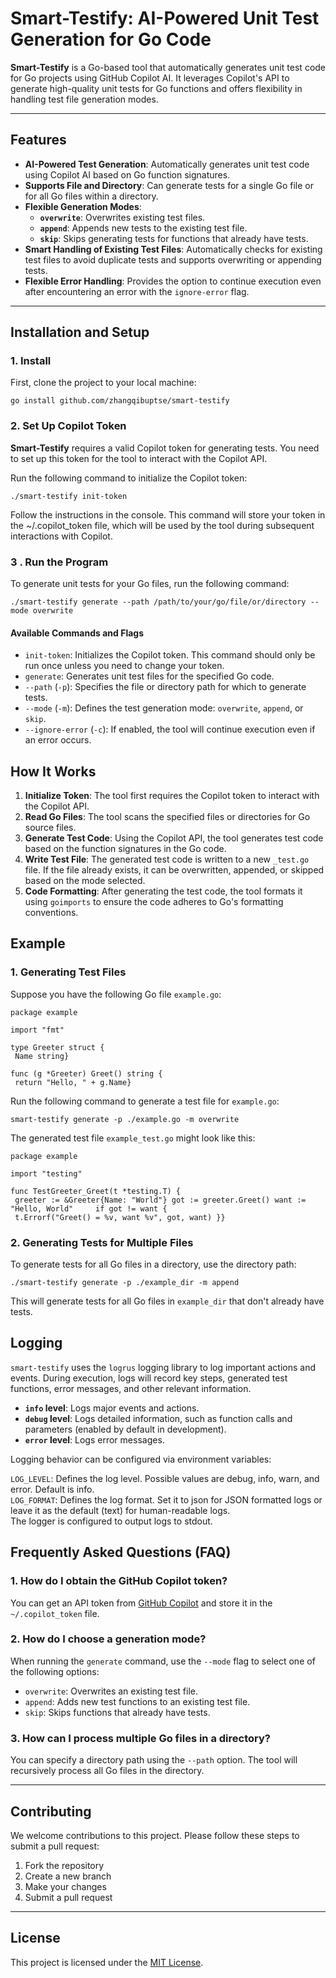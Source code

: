 

# Smart-Testify: AI-Powered Unit Test Generation for Go Code

**Smart-Testify** is a Go-based tool that automatically generates unit test code for Go projects using GitHub Copilot AI. It leverages Copilot's API to generate high-quality unit tests for Go functions and offers flexibility in handling test file generation modes.
    
---   
## Features

- **AI-Powered Test Generation**: Automatically generates unit test code using Copilot AI based on Go function signatures.
- **Supports File and Directory**: Can generate tests for a single Go file or for all Go files within a directory.
- **Flexible Generation Modes**:
  - **`overwrite`**: Overwrites existing test files.
  - **`append`**: Appends new tests to the existing test file.
  - **`skip`**: Skips generating tests for functions that already have tests.
- **Smart Handling of Existing Test Files**: Automatically checks for existing test files to avoid duplicate tests and supports overwriting or appending tests.
- **Flexible Error Handling**: Provides the option to continue execution even after encountering an error with the `ignore-error` flag.

---   
## Installation and Setup

### 1. Install

First, clone the project to your local machine:
```  
go install github.com/zhangqibuptse/smart-testify  
```  
### 2. Set Up Copilot Token

**Smart-Testify** requires a valid Copilot token for generating tests. You need to set up this token for the tool to interact with the Copilot API.

Run the following command to initialize the Copilot token:
```  
./smart-testify init-token  
```  
Follow the instructions in the console. This command will store your token in the ~/.copilot_token file, which will be used by the tool during subsequent interactions with Copilot.
### 3 . Run the Program
To generate unit tests for your Go files, run the following command:
```  
./smart-testify generate --path /path/to/your/go/file/or/directory --mode overwrite  
```  
#### Available Commands and Flags

-   `init-token`: Initializes the Copilot token. This command should only be run once unless you need to change your token.
-   `generate`: Generates unit test files for the specified Go code.
-   `--path` (`-p`): Specifies the file or directory path for which to generate tests.
-   `--mode` (`-m`): Defines the test generation mode:  `overwrite`,  `append`, or  `skip`.
-   `--ignore-error` (`-c`): If enabled, the tool will continue execution even if an error occurs.

## How It Works

1.  **Initialize Token**: The tool first requires the Copilot token to interact with the Copilot API.
2.  **Read Go Files**: The tool scans the specified files or directories for Go source files.
3.  **Generate Test Code**: Using the Copilot API, the tool generates test code based on the function signatures in the Go code.
4.  **Write Test File**: The generated test code is written to a new  `_test.go` file. If the file already exists, it can be overwritten, appended, or skipped based on the mode selected.
5.  **Code Formatting**: After generating the test code, the tool formats it using  `goimports` to ensure the code adheres to Go's formatting conventions.
## Example

### 1. Generating Test Files

Suppose you have the following Go file  `example.go`:
```  
package example  
  
import "fmt"  
  
type Greeter struct {  
 Name string}  
  
func (g *Greeter) Greet() string {  
 return "Hello, " + g.Name}  
```  
Run the following command to generate a test file for `example.go`:
```  
smart-testify generate -p ./example.go -m overwrite  
```  
The generated test file  `example_test.go` might look like this:
```  
package example  
  
import "testing"  
  
func TestGreeter_Greet(t *testing.T) {  
 greeter := &Greeter{Name: "World"} got := greeter.Greet() want := "Hello, World"     if got != want {  
 t.Errorf("Greet() = %v, want %v", got, want) }}  
```  
### 2. Generating Tests for Multiple Files

To generate tests for all Go files in a directory, use the directory path:
```  
./smart-testify generate -p ./example_dir -m append  
```  
This will generate tests for all Go files in  `example_dir` that don't already have tests.

## Logging

`smart-testify` uses the  `logrus` logging library to log important actions and events. During execution, logs will record key steps, generated test functions, error messages, and other relevant information.

-   **`info` level**: Logs major events and actions.
-   **`debug` level**: Logs detailed information, such as function calls and parameters (enabled by default in development).
-   **`error` level**: Logs error messages.

Logging behavior can be configured via environment variables:

`LOG_LEVEL`: Defines the log level. Possible values are debug, info, warn, and error. Default is info.  
`LOG_FORMAT`: Defines the log format. Set it to json for JSON formatted logs or leave it as the default (text) for human-readable logs.  
The logger is configured to output logs to stdout.
## Frequently Asked Questions (FAQ)

### 1.  **How do I obtain the GitHub Copilot token?**

You can get an API token from  [GitHub Copilot](https://github.com/copilot) and store it in the  `~/.copilot_token` file.

### 2.  **How do I choose a generation mode?**

When running the  `generate` command, use the  `--mode` flag to select one of the following options:

-   `overwrite`: Overwrites an existing test file.
-   `append`: Adds new test functions to an existing test file.
-   `skip`: Skips functions that already have tests.

### 3.  **How can I process multiple Go files in a directory?**

You can specify a directory path using the  `--path` option. The tool will recursively process all Go files in the directory.
  
---  
## Contributing

We welcome contributions to this project. Please follow these steps to submit a pull request:

1. Fork the repository
2. Create a new branch
3. Make your changes
4. Submit a pull request
---  
## License

This project is licensed under the [MIT License](https://opensource.org/licenses/MIT).